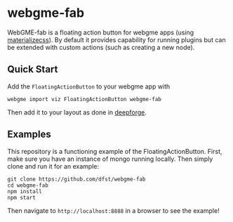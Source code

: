 # webgme-fab
WebGME-fab is a floating action button for webgme apps (using [materializecss](http://materializecss.com/buttons.html)). By default it provides capability for running plugins but can be extended with custom actions (such as creating a new node).

## Quick Start
Add the `FloatingActionButton` to your webgme app with
```
webgme import viz FloatingActionButton webgme-fab
```

Then add it to your layout as done in [deepforge](https://github.com/dfst/deepforge).

## Examples
This repository is a functioning example of the FloatingActionButton. First, make sure you have an instance of mongo running locally. Then simply clone and run it for an example:

```
git clone https://github.com/dfst/webgme-fab
cd webgme-fab
npm install
npm start
```

Then navigate to `http://localhost:8888` in a browser to see the example!
